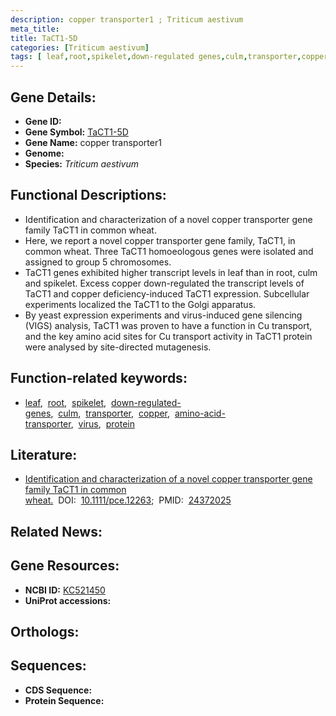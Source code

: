 ```yaml
---
description: copper transporter1 ; Triticum aestivum
meta_title:
title: TaCT1-5D
categories: [Triticum aestivum]
tags: [ leaf,root,spikelet,down-regulated genes,culm,transporter,copper,amino acid transporter,virus,protein ]
---
```


## Gene Details:
- **Gene ID:** []()
- **Gene Symbol:** <u>TaCT1-5D</u>
- **Gene Name:** copper transporter1
- **Genome:** []()
- **Species:** *Triticum aestivum*

## Functional Descriptions:
   - Identification and characterization of a novel copper transporter gene family TaCT1 in common wheat.
   - Here, we report a novel copper transporter gene family, TaCT1, in common wheat. Three TaCT1 homoeologous genes were isolated and assigned to group 5 chromosomes.
   - TaCT1 genes exhibited higher transcript levels in leaf than in root, culm and spikelet. Excess copper down-regulated the transcript levels of TaCT1 and copper deficiency-induced TaCT1 expression. Subcellular experiments localized the TaCT1 to the Golgi apparatus.
   - By yeast expression experiments and virus-induced gene silencing (VIGS) analysis, TaCT1 was proven to have a function in Cu transport, and the key amino acid sites for Cu transport activity in TaCT1 protein were analysed by site-directed mutagenesis.

## Function-related keywords:
   - [leaf](/tags/leaf/),&nbsp;&nbsp;[root](/tags/root/),&nbsp;&nbsp;[spikelet](/tags/spikelet/),&nbsp;&nbsp;[down-regulated-genes](/tags/down-regulated-genes/),&nbsp;&nbsp;[culm](/tags/culm/),&nbsp;&nbsp;[transporter](/tags/transporter/),&nbsp;&nbsp;[copper](/tags/copper/),&nbsp;&nbsp;[amino-acid-transporter](/tags/amino-acid-transporter/),&nbsp;&nbsp;[virus](/tags/virus/),&nbsp;&nbsp;[protein](/tags/protein/)

## Literature:
   - [Identification and characterization of a novel copper transporter gene family TaCT1 in common wheat.](https://doi.org/10.1111/pce.12263)&nbsp;&nbsp;DOI:&nbsp;&nbsp;[10.1111/pce.12263](https://doi.org/10.1111/pce.12263);&nbsp;&nbsp;PMID:&nbsp;&nbsp;[24372025](https://pubmed.ncbi.nlm.nih.gov/24372025/)

## Related News:

## Gene Resources:
- **NCBI ID:**  [KC521450](https://www.ncbi.nlm.nih.gov/gene/?term=KC521450)
- **UniProt accessions:**  [](https://www.uniprot.org/uniprotkb//entry)

## Orthologs:

## Sequences:
- **CDS Sequence:**
- **Protein Sequence:**
